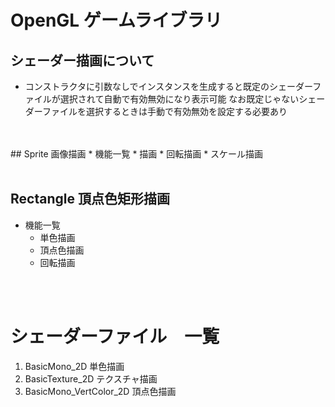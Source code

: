 # OpenGL ゲームライブラリ


## シェーダー描画について
* コンストラクタに引数なしでインスタンスを生成すると既定のシェーダーファイルが選択されて自動で有効無効になり表示可能
なお既定じゃないシェーダーファイルを選択するときは手動で有効無効を設定する必要あり
<br>
<br>
## Sprite 画像描画
* 機能一覧
    * 描画
    * 回転描画
    * スケール描画
<br>
<br>

## Rectangle 頂点色矩形描画
* 機能一覧
    * 単色描画
    * 頂点色描画
    * 回転描画
    

<br>
<br>

# シェーダーファイル　一覧
1. BasicMono_2D 単色描画
2. BasicTexture_2D テクスチャ描画
2. BasicMono_VertColor_2D 頂点色描画

